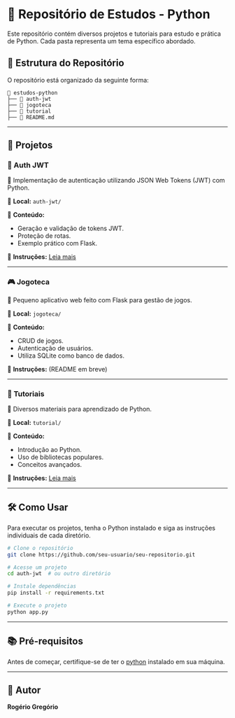 # 📌 Repositório de Estudos - Python

Este repositório contém diversos projetos e tutoriais para estudo e prática de Python. Cada pasta representa um tema específico abordado.

## 📂 Estrutura do Repositório  

O repositório está organizado da seguinte forma:  

```
📂 estudos-python
├── 📂 auth-jwt
├── 📂 jogoteca
├── 📂 tutorial
├── 📄 README.md 
```  

---

## 🚀 Projetos

### 🔑 Auth JWT
📌 Implementação de autenticação utilizando JSON Web Tokens (JWT) com Python.

📂 **Local:** `auth-jwt/`

📜 **Conteúdo:**
- Geração e validação de tokens JWT.
- Proteção de rotas.
- Exemplo prático com Flask.

📌 **Instruções:** [Leia mais](auth-jwt/README.md)

---

### 🎮 Jogoteca
📌 Pequeno aplicativo web feito com Flask para gestão de jogos.

📂 **Local:** `jogoteca/`

📜 **Conteúdo:**
- CRUD de jogos.
- Autenticação de usuários.
- Utiliza SQLite como banco de dados.

📌 **Instruções:** (README em breve)

---

### 📖 Tutoriais
📌 Diversos materiais para aprendizado de Python.

📂 **Local:** `tutorial/`

📜 **Conteúdo:**
- Introdução ao Python.
- Uso de bibliotecas populares.
- Conceitos avançados.

📌 **Instruções:** [Leia mais](tutorial/README.md)

---

## 🛠 Como Usar
Para executar os projetos, tenha o Python instalado e siga as instruções individuais de cada diretório.

```bash
# Clone o repositório
git clone https://github.com/seu-usuario/seu-repositorio.git

# Acesse um projeto
cd auth-jwt  # ou outro diretório

# Instale dependências
pip install -r requirements.txt

# Execute o projeto
python app.py
```

---

## 📚 Pré-requisitos  

Antes de começar, certifique-se de ter o [python](https://www.python.org/) instalado em sua máquina.  

---

## 📌 Autor  

**Rogério Gregório**  

